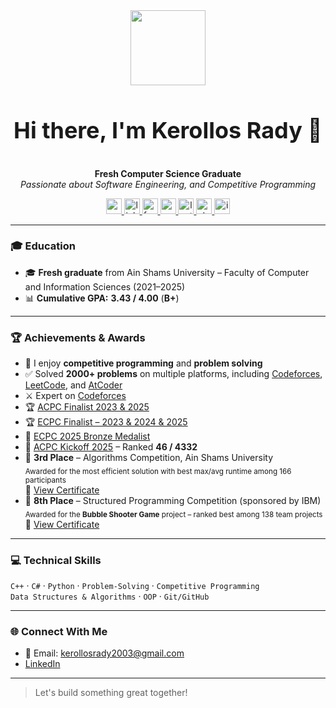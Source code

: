 <div align="center">
  <img src="https://media.giphy.com/media/M9gbBd9nbDrOTu1Mqx/giphy.gif" width="120" />
</div>

<div align="center" style="display: flex; align-items: center; justify-content: center;">
  <h1 style="font-size: 36px;">Hi there, I'm Kerollos Rady 👋</h1>
</div>

<p align="center">
  <b>Fresh Computer Science Graduate</b><br>
  <em>Passionate about Software Engineering, and Competitive Programming</em>
</p>

<p align="center">
  <a href="mailto:kerollosrady2003@gmail.com" target="_blank">
    <img src="https://img.shields.io/static/v1?message=Gmail&logo=gmail&label=&color=D14836&logoColor=white&labelColor=&style=flat" height="25" alt="gmail logo" />
  </a>
  <a href="https://www.linkedin.com/in/kerollos-rady/" target="_blank">
    <img src="https://img.shields.io/static/v1?message=LinkedIn&logo=linkedin&label=&color=0077B5&logoColor=white&labelColor=&style=flat" height="25" alt="linkedin logo" />
  </a>
  <a href="https://www.facebook.com/kerollos.rady23" target="_blank">
    <img src="https://img.shields.io/static/v1?message=Facebook&logo=facebook&label=&color=1877F2&logoColor=white&labelColor=&style=flat" height="25" alt="facebook logo" />
  </a>
  <a href="https://codeforces.com/profile/Keroo" target="_blank">
    <img src="https://img.shields.io/static/v1?message=Codeforces&logo=codeforces&label=&color=1f8acb&logoColor=white&labelColor=&style=flat" height="25" alt="codeforces logo" />
  </a>
  <a href="https://leetcode.com/KerollosRady/" target="_blank">
    <img src="https://img.shields.io/static/v1?message=LeetCode&logo=leetcode&label=&color=FFA116&logoColor=black&labelColor=&style=flat" height="25" alt="leetcode logo" />
  </a>
  <a href="https://atcoder.jp/users/KerollosRady" target="_blank">
    <img src="https://img.shields.io/static/v1?message=AtCoder&logo=AtCoder&label=&color=black&logoColor=white&labelColor=&style=flat" height="25" alt="atcoder logo" />
  </a>
  <a href="https://icpc.global/ICPCID/9387FS96V7B3" target="_blank">
    <img src="https://img.shields.io/static/v1?message=ICPC&logo=icpc&label=&color=0d47a1&logoColor=white&labelColor=&style=flat" height="25" alt="icpc logo" />
  </a>
</p>

---

### 🎓 Education

- 🎓 **Fresh graduate** from Ain Shams University – Faculty of Computer and Information Sciences (2021–2025)  
- 📊 **Cumulative GPA:** **3.43 / 4.00** (**B+**)

---

### 🏆 Achievements & Awards

- 🧠 I enjoy **competitive programming** and **problem solving**
- ✅ Solved **2000+ problems** on multiple platforms, including [Codeforces](https://codeforces.com/profile/Keroo), [LeetCode](https://leetcode.com/KerollosRady/), and [AtCoder](https://atcoder.jp/users/KerollosRady)
- ⚔️ Expert on [Codeforces](https://codeforces.com/profile/Keroo)
- 🏆 [ACPC Finalist 2023 & 2025](https://icpc.global/ICPCID/9387FS96V7B3)
- 🏆 [ECPC Finalist – 2023 & 2024 & 2025](https://icpc.global/ICPCID/9387FS96V7B3)
- 🏅 [ECPC 2025 Bronze Medalist](https://www.facebook.com/photo/?fbid=1261647022419102&set=a.668696001714210)
- 🚀 [ACPC Kickoff 2025](https://icpc.global/ICPCID/9387FS96V7B3) – Ranked **46 / 4332**
- 🥉 **3rd Place** – Algorithms Competition, Ain Shams University  
  <sub>Awarded for the most efficient solution with best max/avg runtime among 166 participants</sub>  
  📄 [View Certificate](https://drive.google.com/file/d/1rh1unenpcevxiY2lkkqCoua_NaRvuAjE/view?usp=sharing)
- 🥈 **8th Place** – Structured Programming Competition (sponsored by IBM)  
  <sub>Awarded for the **Bubble Shooter Game** project – ranked best among 138 team projects</sub>  
  📄 [View Certificate](https://raw.githubusercontent.com/abanoubashraf686/Bubble-Shooter-game/main/Awards.jpg)

---

### 💻 Technical Skills

`C++` · `C#` · `Python` · `Problem-Solving` · `Competitive Programming`  
`Data Structures & Algorithms` · `OOP` · `Git/GitHub`

---

### 🌐 Connect With Me

- 📧 Email: kerollosrady2003@gmail.com  
- [LinkedIn](https://www.linkedin.com/in/kerollos-rady/)  

---

> Let's build something great together!

